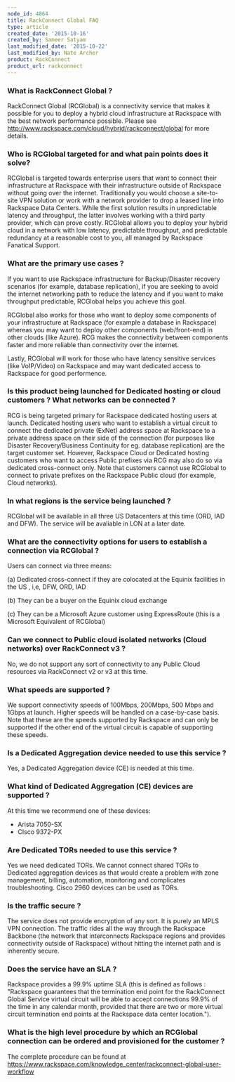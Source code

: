 ```yaml
---
node_id: 4864
title: RackConnect Global FAQ
type: article
created_date: '2015-10-16'
created_by: Sameer Satyam
last_modified_date: '2015-10-22'
last_modified_by: Nate Archer
product: RackConnect
product_url: rackconnect
---
```


### What is RackConnect Global ?

RackConnect Global (RCGlobal) is a connectivity service that makes it
possible for you to deploy a hybrid cloud infrastructure at Rackspace
with the best network performance possible. Please see
<http://www.rackspace.com/cloud/hybrid/rackconnect/global> for more
details.

### Who is RCGlobal targeted for and what pain points does it solve?

RCGlobal is targeted towards enterprise users that want to connect their
infrastructure at Rackspace with their infrastructure outside of
Rackspace without going over the internet. Traditionally you would
choose a site-to-site VPN solution or work with a network provider to
drop a leased line into Rackspace Data Centers. While the first solution
results in unpredictable latency and throughput, the latter involves
working with a third party provider, which can prove costly.
RCGlobal allows you to deploy your hybrid cloud in a network with low
latency, predictable throughput, and predictable redundancy at a
reasonable cost to you, all managed by Rackspace Fanatical Support.

### What are the primary use cases ?

If you want to use Rackspace infrastructure for Backup/Disaster recovery
scenarios (for example, database replication), if you are seeking to
avoid the internet networking path to reduce the latency and if you want
to make throughput predictable, RCGlobal helps you achieve this goal.

RCGlobal also works for those who want to deploy some components of your
infrastructure at Rackspace (for example a database in Rackspace)
whereas you may want to deploy other components (web/front-end) in other
clouds (like Azure). RCG makes the connectivity between components
faster and more reliable than connectivity over the internet.

 Lastly, RCGlobal will work for those who have latency sensitive
services (like VoIP/Video) on Rackspace and may want dedicated access to
Rackspace for good performence.

### Is this product being launched for Dedicated hosting or cloud customers ? What networks can be connected ?

<div>

RCG is being targeted primary for Rackspace dedicated hosting users at
launch. Dedicated hosting users who want to establish a virtual circuit
to connect the dedicated private (ExNet) address space at Rackspace to a
private address space on their side of the connection (for purposes like
Disaster Recovery/Business Continuity for eg. database replication)
are the target customer set. However, Rackspace Cloud or Dedicated
hosting customers who want to access Public prefixes via RCG may also do
so via dedicated cross-connect only. Note that customers cannot use
RCGlobal to connect to private prefixes on the Rackspace Public
cloud (for example, Cloud networks).

</div>

### In what regions is the service being launched ?

RCGlobal will be available in all three US Datacenters at this time
(ORD, IAD and DFW). The service will be avaliable in LON at a later
date.

### What are the connectivity options for users to establish a connection via RCGlobal ?

Users can connect via three means:

\(a) Dedicated cross-connect if they are colocated at the Equinix
facilities in the US , i,e, DFW, ORD, IAD

\(b) They can be a buyer on the Equinix cloud exchange

\(c) They can be a Microsoft Azure customer using ExpressRoute (this is a
Microsoft Equivalent of RCGlobal)

### Can we connect to Public cloud isolated networks (Cloud networks) over RackConnect v3 ?

No, we do not support any sort of connectivity to any Public Cloud
resources via RackConnect v2 or v3 at this time.

### What speeds are supported ?

We support connectivity speeds of 100Mbps, 200Mbps, 500 Mbps and 1Gbps
at launch. Higher speeds will be handled on a case-by-case basis. Note
that these are the speeds supported by Rackspace and can only be
supported if the other end of the virtual circuit is capable of
supporting these speeds.

### Is a Dedicated Aggregation device needed to use this service ?

Yes, a Dedicated Aggregation device (CE) is needed at this time.

### What kind of Dedicated Aggregation (CE) devices are supported ?

At this time we recommend one of these devices:

-   Arista 7050-SX
-   CIsco 9372-PX

### Are Dedicated TORs needed to use this service ?

<div>

Yes we need dedicated TORs. We cannot connect shared TORs to Dedicated
aggregation devices as that would create a problem with zone management,
billing, automation, monitoring and complicates troubleshooting.  Cisco
2960 devices can be used as TORs.

</div>

### Is the traffic secure ?

The service does not provide encryption of any sort. It is purely an
MPLS VPN connection. The traffic rides all the way through the Rackspace
Backbone (the network that interconnects Rackspace regions and provides
connectivity outside of Rackspace) without hitting the internet path and
is inherently secure.

### Does the service have an SLA ?

Rackspace provides a 99.9% uptime SLA (this is defined as follows :
"Rackspace guarantees that the termination end point for the RackConnect
Global Service virtual circuit will be able to accept connections 99.9%
of the time in any calendar month, provided that there are two or more
virtual circuit termination end points at the Rackspace data center
location.").

### What is the high level procedure by which an RCGlobal connection can be ordered and provisioned for the customer ?

The complete procedure can be found
at  https://www.rackspace.com/knowledge_center/rackconnect-global-user-workflow



